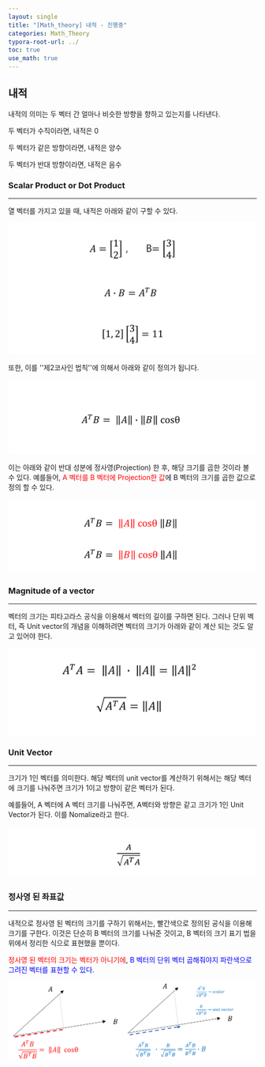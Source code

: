```yaml
---
layout: single
title: "[Math_theory] 내적 - 진행중" 
categories: Math_Theory
typora-root-url: ../
toc: true
use_math: true
---
```






## 내적

내적의 의미는 두 벡터 간 얼마나 비슷한 방향을 향하고 있는지를 나타낸다. 

두 벡터가 수직이라면, 내적은 0

두 벡터가 같은 방향이라면,  내적은 양수

두 벡터가 반대 방향이라면, 내적은 음수



### Scalar Product or Dot Product

---

열 벡터를 가지고 있을 때,  내적은 아래와 같이 구할 수 있다. 

![dotproduct](/images/2024-02-26-Math_theory1_dot_product/dotproduct-1708936684335-21.png)

또한, 이를 ''제2코사인 법칙''에 의해서 아래와 같이 정의가 됩니다. 

![dotproduct2](/images/2024-02-26-Math_theory1_dot_product/dotproduct2.png)

이는 아래와 같이 반대 성분에 정사영(Projection) 한 후, 해당 크기를 곱한 것이라 볼 수 있다.  예를들어, <span style="color:red">A 벡터를 B 벡터에 Projection한 값</span>에 B 벡터의 크기를 곱한 값으로 정의 할 수 있다. 

![dotproduct3](/images/2024-02-26-Math_theory1_dot_product/dotproduct3.png)



### Magnitude of a vector

---

벡터의 크기는 피타고라스 공식을 이용해서 벡터의 길이를 구하면 된다. 그러나 단위 벡터,  즉 Unit vector의 개념을 이해하려면 벡터의 크기가 아래와 같이 계산 되는 것도 알고 있어야 한다. 

![dotproduct4](/images/2024-02-26-Math_theory1_dot_product/dotproduct4.png)

### Unit Vector

---

크기가 1인 벡터를 의미한다. 해당 벡터의 unit vector를 계산하기 위해서는 해당 벡터에 크기를 나눠주면 크기가 1이고 방향이 같은 벡터가 된다. 

예를들어, A 벡터에 A 벡터 크기를 나눠주면, A벡터와 방향은 같고 크기가 1인 Unit Vector가 된다. 이를 Nomalize라고 한다. 

![dotproduct5](/images/2024-02-26-Math_theory1_dot_product/dotproduct5-1708940987264-27.png)

### 정사영 된 좌표값

---

내적으로 정사영 된 벡터의 크기를 구하기 위해서는, 빨간색으로 정의된 공식을 이용해 크기를 구한다. 이것은 단순히 B 벡터의 크기를 나눠준 것이고, B 벡터의 크기 표기 법을 위에서 정리한 식으로 표현했을 뿐이다. 

<span style="color:red">정사영 된 벡터의 크기는 벡터가 아니기에</span>, <span style="color:blue">B 벡터의 단위 벡터 곱해줘야지 파란색으로 그려진 벡터를 표현할 수 있다.</span> 



![dotproduct6](/images/2024-02-26-Math_theory1_dot_product/dotproduct6.png)
